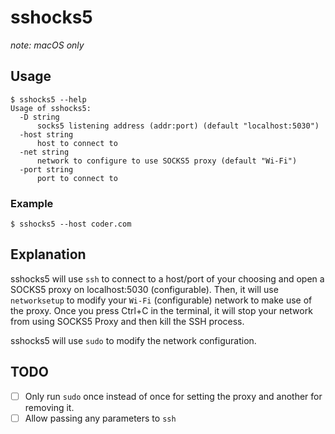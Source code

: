 # sshocks5

*note: macOS only*

## Usage

```fish
$ sshocks5 --help
Usage of sshocks5:
  -D string
      socks5 listening address (addr:port) (default "localhost:5030")
  -host string
      host to connect to
  -net string
      network to configure to use SOCKS5 proxy (default "Wi-Fi")
  -port string
      port to connect to
```

### Example

```fish
$ sshocks5 --host coder.com
```

## Explanation

sshocks5 will use `ssh` to connect to a host/port of your choosing
and open a SOCKS5 proxy on localhost:5030 (configurable). Then, it will
use `networksetup` to modify your `Wi-Fi` (configurable) network
to make use of the proxy. Once you press Ctrl+C in the terminal, it will
stop your network from using SOCKS5 Proxy and then kill the SSH process.

sshocks5 will use `sudo` to modify the network configuration.

## TODO

- [ ] Only run `sudo` once instead of once for setting the proxy
      and another for removing it.
- [ ] Allow passing any parameters to `ssh`